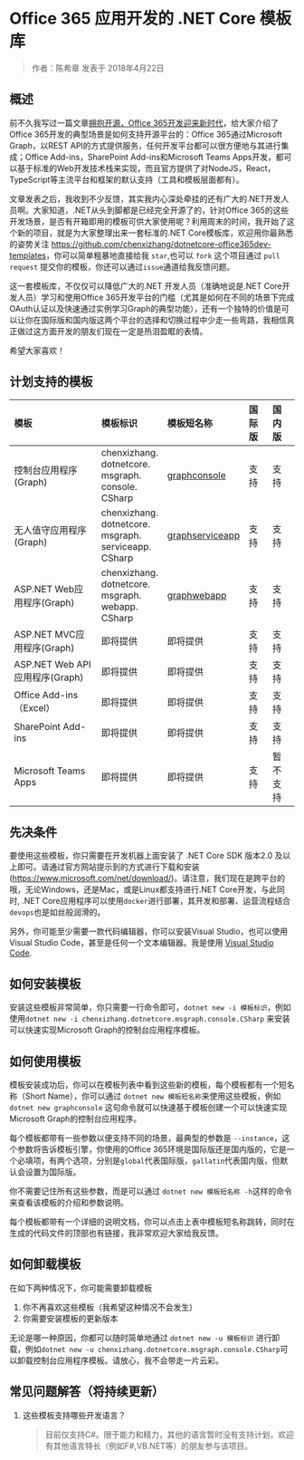 # Office 365 应用开发的 .NET Core 模板库

> 作者：陈希章 发表于 2018年4月22日

## 概述

前不久我写过一篇文章[拥抱开源，Office 365开发迎来新时代](https://github.com/chenxizhang/office365dev/blob/master/docs/office365opensource.md)，给大家介绍了Office 365开发的典型场景是如何支持开源平台的：Office 365通过Microsoft Graph，以REST API的方式提供服务，任何开发平台都可以很方便地与其进行集成；Office Add-ins，SharePoint Add-ins和Microsoft Teams Apps开发，都可以基于标准的Web开发技术栈来实现，而且官方提供了对NodeJS，React，TypeScript等主流平台和框架的默认支持（工具和模板层面都有）。

文章发表之后，我收到不少反馈，其实我内心深处牵挂的还有广大的.NET开发人员啊。大家知道，.NET从头到脚都是已经完全开源了的，针对Office 365的这些开发场景，是否有开箱即用的模板可供大家使用呢？利用周末的时间，我开始了这个新的项目，就是为大家整理出来一套标准的.NET Core模板库，欢迎用你最熟悉的姿势关注 <https://github.com/chenxizhang/dotnetcore-office365dev-templates>，你可以简单粗暴地直接给我 `star`,也可以 `fork` 这个项目通过 `pull request` 提交你的模板，你还可以通过`issue`通道给我反馈问题。

这一套模板库，不仅仅可以降低广大的.NET 开发人员（准确地说是.NET Core开发人员）学习和使用Office 365开发平台的门槛（尤其是如何在不同的场景下完成OAuth认证以及快速通过实例学习Graph的典型功能），还有一个独特的价值是可以让你在国际版和国内版这两个平台的选择和切换过程中少走一些弯路，我相信真正做过这方面开发的朋友们现在一定是热泪盈眶的表情。

希望大家喜欢！

## 计划支持的模板

|模板|模板标识|模板短名称|国际版|国内版|
|:---|:---|:---|:---|:---|
|控制台应用程序(Graph)|chenxizhang.<br />dotnetcore.<br />msgraph.<br />console.<br />CSharp|[graphconsole](https://github.com/chenxizhang/dotnetcore-office365dev-templates/blob/master/dotnetcore-graph-console/README.md)|支持|支持|
|无人值守应用程序(Graph)|chenxizhang.<br />dotnetcore.<br />msgraph.<br />serviceapp.<br />CSharp|[graphserviceapp](https://github.com/chenxizhang/dotnetcore-office365dev-templates/tree/master/dotnetcore-graph-serviceapp/README.md)|支持|支持|
|ASP.NET Web应用程序(Graph)|chenxizhang.<br />dotnetcore.<br />msgraph.<br />webapp.<br />CSharp|[graphwebapp](https://github.com/chenxizhang/dotnetcore-office365dev-templates/tree/master/dotnetcore-graph-webapp/README.md)|支持|支持|
|ASP.NET MVC应用程序(Graph)|即将提供|即将提供|支持|支持|
|ASP.NET Web API 应用程序(Graph)|即将提供|即将提供|支持|支持|
|Office Add-ins （Excel）|即将提供|即将提供|支持|支持|
|SharePoint Add-ins |即将提供|即将提供|支持|支持|
|Microsoft Teams Apps |即将提供|即将提供|支持|暂不支持|

## 先决条件

要使用这些模板，你只需要在开发机器上面安装了 .NET Core SDK 版本2.0 及以上即可。请通过官方网站提示到的方式进行下载和安装(<https://www.microsoft.com/net/download/>)。请注意，我们现在是跨平台的哦，无论Windows，还是Mac，或是Linux都支持进行.NET Core开发，与此同时, .NET Core应用程序可以使用`docker`进行部署，其开发和部署、运营流程结合`devops`也是如丝般润滑的。

另外，你可能至少需要一款代码编辑器，你可以安装Visual Studio，也可以使用Visual Studio Code，甚至是任何一个文本编辑器。我是使用 [Visual Studio Code](http://code.visualstudio.com/).

## 如何安装模板

安装这些模板非常简单，你只需要一行命令即可，`dotnet new -i 模板标识`，例如使用`dotnet new -i chenxizhang.dotnetcore.msgraph.console.CSharp` 来安装可以快速实现Microsoft Graph的控制台应用程序模板。

## 如何使用模板

模板安装成功后，你可以在模板列表中看到这些新的模板，每个模板都有一个短名称（Short Name），你可以通过 `dotnet new 模板短名称`来使用这些模板，例如 `dotnet new graphconsole` 这句命令就可以快速基于模板创建一个可以快速实现Microsoft Graph的控制台应用程序。

每个模板都带有一些参数以便支持不同的场景，最典型的参数是 `--instance`，这个参数将告诉模板引擎，你使用的Office 365环境是国际版还是国内版的，它是一个必填项，有两个选项，分别是`global`代表国际版，`gallatin`代表国内版，但默认会设置为国际版。

你不需要记住所有这些参数，而是可以通过 `dotnet new 模板短名称 -h`这样的命令来查看该模板的介绍和参数说明。

每个模板都带有一个详细的说明文档，你可以点击上表中模板短名称跳转，同时在生成的代码文件的顶部也有链接，我非常欢迎大家给我反馈。

## 如何卸载模板

在如下两种情况下，你可能需要卸载模板

1. 你不再喜欢这些模板（我希望这种情况不会发生）
1. 你需要安装模板的更新版本

无论是哪一种原因，你都可以随时简单地通过 `dotnet new -u 模板标识` 进行卸载，例如`dotnet new -u chenxizhang.dotnetcore.msgraph.console.CSharp`可以卸载控制台应用程序模板。请放心，我不会带走一片云彩。

## 常见问题解答（将持续更新）

1. 这些模板支持哪些开发语言？
    >目前仅支持C#。限于能力和精力，其他的语言暂时没有支持计划，欢迎有其他语言特长（例如F#,VB.NET等）的朋友参与该项目。